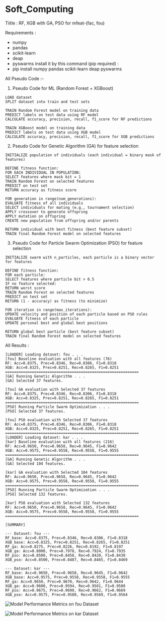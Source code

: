 # Soft_Computing
Tiitle : RF, XGB with GA, PSO for mfeat-(fac, fou)

Requirements :
 - numpy 
 - pandas  
 - scikit-learn 
 - deap 
 - pyswarms
install it by this command (pip required) :
 - pip install numpy pandas scikit-learn deap pyswarms



All Pseudo Code :-

1. Pseudo Code for ML (Random Forest + XGBoost)
```
LOAD dataset
SPLIT dataset into train and test sets

TRAIN Random Forest model on training data
PREDICT labels on test data using RF model
CALCULATE accuracy, precision, recall, f1_score for RF predictions

TRAIN XGBoost model on training data
PREDICT labels on test data using XGB model
CALCULATE accuracy, precision, recall, f1_score for XGB predictions
```
2. Pseudo Code for Genetic Algorithm (GA) for feature selection
```
INITIALIZE population of individuals (each individual = binary mask of features)

DEFINE fitness function: 
FOR EACH INDIVIDUAL IN POPULATION: 
SELECT features where mask bit = 1 
TRAIN Random Forest on selected features 
PREDICT on test set 
RETURN accuracy as fitness score

FOR generation in range(num_generations): 
EVALUATE fitness of all individuals 
SELECT individuals for mating (e.g., tournament selection) 
APPLY crossover to generate offspring 
APPLY mutation on offspring 
CREATE new population from offspring and/or parents

RETURN individual with best fitness (best feature subset)
TRAIN final Random Forest model on selected features
```
3. Pseudo Code for Particle Swarm Optimization (PSO) for feature selection
```
INITIALIZE swarm with n_particles, each particle is a binary vector for features

DEFINE fitness function: 
FOR each particle: 
SELECT features where particle bit > 0.5 
IF no feature selected: 
RETURN worst score 
TRAIN Random Forest on selected features 
PREDICT on test set 
RETURN (1 - accuracy) as fitness (to minimize)

FOR iteration in range(max_iterations): 
UPDATE velocity and position of each particle based on PSO rules 
EVALUATE fitness of each particle 
UPDATE personal best and global best positions

RETURN global best particle (best feature subset)
TRAIN final Random Forest model on selected features
```



All Results :

```
[LOADER] Loading dataset: fou . . .
[fou] Baseline evaluation with all features (76)
RF: Acc=0.8375, Prec=0.8346, Rec=0.8306, F1=0.8318
XGB: Acc=0.8325, Prec=0.8251, Rec=0.8265, F1=0.8251
============================================================
[GA] Running Genetic Algorithm . . .
[GA] Selected 37 features.

[fou] GA evaluation with Selected 37 features
RF: Acc=0.8375, Prec=0.8346, Rec=0.8306, F1=0.8318
XGB: Acc=0.8325, Prec=0.8251, Rec=0.8265, F1=0.8251
============================================================
[PSO] Running Particle Swarm Optimization . . .
[PSO] Selected 37 features.

[fou] PSO evaluation with Selected 37 features
RF: Acc=0.8375, Prec=0.8346, Rec=0.8306, F1=0.8318
XGB: Acc=0.8325, Prec=0.8251, Rec=0.8265, F1=0.8251
============================================================
[LOADER] Loading dataset: kar . . .
[kar] Baseline evaluation with all features (216)
RF: Acc=0.9650, Prec=0.9658, Rec=0.9645, F1=0.9642
XGB: Acc=0.9575, Prec=0.9558, Rec=0.9558, F1=0.9555
============================================================
[GA] Running Genetic Algorithm . . .
[GA] Selected 104 features.

[kar] GA evaluation with Selected 104 features
RF: Acc=0.9650, Prec=0.9658, Rec=0.9645, F1=0.9642
XGB: Acc=0.9575, Prec=0.9558, Rec=0.9558, F1=0.9555
============================================================
[PSO] Running Particle Swarm Optimization . . .
[PSO] Selected 132 features.

[kar] PSO evaluation with Selected 132 features
RF: Acc=0.9650, Prec=0.9658, Rec=0.9645, F1=0.9642
XGB: Acc=0.9575, Prec=0.9558, Rec=0.9558, F1=0.9555
============================================================

[SUMMARY]

--- Dataset: fou ---
RF_base: Acc=0.8375, Prec=0.8346, Rec=0.8306, F1=0.8318
XGB_base: Acc=0.8325, Prec=0.8251, Rec=0.8265, F1=0.8251
RF_ga: Acc=0.8275, Prec=0.8226, Rec=0.8192, F1=0.8197
XGB_ga: Acc=0.8000, Prec=0.7978, Rec=0.7924, F1=0.7935
RF_pso: Acc=0.8500, Prec=0.8458, Rec=0.8420, F1=0.8430
XGB_pso: Acc=0.8500, Prec=0.8487, Rec=0.8465, F1=0.8469

--- Dataset: kar ---
RF_base: Acc=0.9650, Prec=0.9658, Rec=0.9645, F1=0.9642
XGB_base: Acc=0.9575, Prec=0.9558, Rec=0.9558, F1=0.9555
RF_ga: Acc=0.9650, Prec=0.9670, Rec=0.9642, F1=0.9644
XGB_ga: Acc=0.9600, Prec=0.9594, Rec=0.9581, F1=0.9580
RF_pso: Acc=0.9675, Prec=0.9690, Rec=0.9662, F1=0.9669
XGB_pso: Acc=0.9575, Prec=0.9580, Rec=0.9569, F1=0.9564
```

![Model Performance Metrics on fou Dataset](https://github.com/user-attachments/assets/b22a66f1-fdb4-491f-97a4-9c9531c25ca7)

![Model Performance Metrics on kar Dataset ](https://github.com/user-attachments/assets/e83ab982-50cf-4009-b72e-b417cf384ae6)







